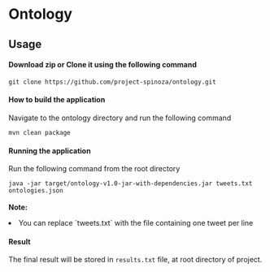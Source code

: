 # Ontology

## Usage

#### Download zip or Clone it using the following command

`git clone https://github.com/project-spinoza/ontology.git`
#### How to build the application

Navigate to the ontology directory and run the following command

`mvn clean package`
#### Running the application
Run the following command from the root directory

`java -jar target/ontology-v1.0-jar-with-dependencies.jar tweets.txt ontologies.json` <br><br>
<b>Note:</b>
<li>You can replace `tweets.txt` with the file containing one tweet per line</li>

#### Result
The final result will be stored in `results.txt` file, at root directory of project. 



